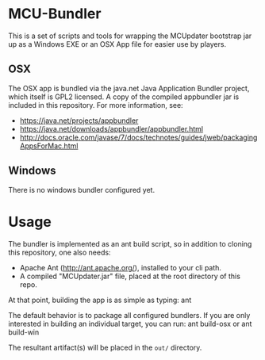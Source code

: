 # MCU-Bundler

This is a set of scripts and tools for wrapping the MCUpdater bootstrap jar up
as a Windows EXE or an OSX App file for easier use by players.

## OSX

The OSX app is bundled via the java.net Java Application Bundler project, which
itself is GPL2 licensed. A copy of the compiled appbundler jar is included in
this repository. For more information, see:
* https://java.net/projects/appbundler
* https://java.net/downloads/appbundler/appbundler.html
* http://docs.oracle.com/javase/7/docs/technotes/guides/jweb/packagingAppsForMac.html

## Windows

There is no windows bundler configured yet.

# Usage

The bundler is implemented as an ant build script, so in addition to cloning
this repository, one also needs:
* Apache Ant (http://ant.apache.org/), installed to your cli path.
* A compiled "MCUpdater.jar" file, placed at the root directory of this repo.

At that point, building the app is as simple as typing:
    ant

The default behavior is to package all configured bundlers. If you are only
interested in building an individual target, you can run:
    ant build-osx
or
    ant build-win

The resultant artifact(s) will be placed in the `out/` directory.
